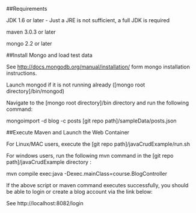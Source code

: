 ##Requirements

JDK 1.6 or later - Just a JRE is not sufficient, a full JDK is required

maven 3.0.3 or later

mongo 2.2 or later

##Install Mongo and load test data

See http://docs.mongodb.org/manual/installation/ form mongo installation instructions.

Launch mongod if it is not running already ([mongo root directory]/bin/mongod)

Navigate to the [mongo root directory]/bin directory and run the following command:

mongoimport -d blog -c posts [git repo path]/sampleData/posts.json

##Execute Maven and Launch the Web Container

For Linux/MAC users, execute the [git repo path]/javaCrudExample/run.sh

For windows users, run the following mvn command in the [git repo path]/javaCrudExample directory :

mvn compile exec:java -Dexec.mainClass=course.BlogController

If the above script or maven command executes successfully, you should be able to login or create a blog account via the link below:

See http://localhost:8082/login





